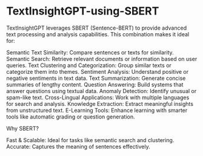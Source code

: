 # TextInsightGPT-using-SBERT
TextInsightGPT leverages SBERT (Sentence-BERT) to provide advanced text processing and analysis capabilities. This combination makes it ideal for:

Semantic Text Similarity: Compare sentences or texts for similarity.
Semantic Search: Retrieve relevant documents or information based on user queries.
Text Clustering and Categorization: Group similar texts or categorize them into themes.
Sentiment Analysis: Understand positive or negative sentiments in text data.
Text Summarization: Generate concise summaries of lengthy content.
Question Answering: Build systems that answer questions using textual data.
Anomaly Detection: Identify unusual or spam-like text.
Cross-Lingual Applications: Work with multiple languages for search and analysis.
Knowledge Extraction: Extract meaningful insights from unstructured text.
E-Learning Tools: Enhance learning with smarter tools like automatic grading or question generation.


Why SBERT?

Fast & Scalable: Ideal for tasks like semantic search and clustering.
Accurate: Captures the meaning of sentences effectively.
